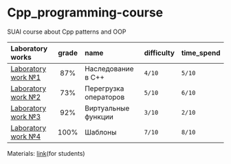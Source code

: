 # Cpp_programming-course

SUAI course about Cpp patterns and OOP

| Laboratory works | grade | name                  | difficulty | time_spend | 
|:------------- |:-----:|:----------------------|:-----------|:-----------|
| [Laboratory work №1](https://github.com/gr1shan1a/Cpp_programming-course/tree/main/lab1) |  87%  | Наследование в C++    | `4/10`      | `5/10`       |
| [Laboratory work №2](https://github.com/gr1shan1a/Cpp_programming-course/tree/main/lab2) |  73%  | Перегрузка операторов | `5/10`       | `6/10`       |
| [Laboratory work №3](https://github.com/gr1shan1a/Cpp_programming-course/tree/main/lab3) |  92%  | Виртуальные функции   | `3/10`       | `2/10`       |
| [Laboratory work №4](https://github.com/gr1shan1a/Cpp_programming-course/tree/main/lab4) | 100%  | Шаблоны               | `7/10`       | `8/10`       |

Materials: [link](https://pro.guap.ru/inside/student/materials/d5a46fdff874ecd09999f209598f8e8e/download)(for students)
